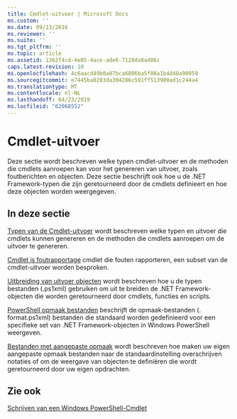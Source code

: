 ```yaml
---
title: Cmdlet-uitvoer | Microsoft Docs
ms.custom: ''
ms.date: 09/13/2016
ms.reviewer: ''
ms.suite: ''
ms.tgt_pltfrm: ''
ms.topic: article
ms.assetid: 1362f4cd-4e05-4ace-ade6-7128da8ad86c
caps.latest.revision: 10
ms.openlocfilehash: 4c6aacd49b0a87bca6806ba5f08a1b4d48a90959
ms.sourcegitcommit: e7445ba8203da304286c591ff513900ad1c244a4
ms.translationtype: MT
ms.contentlocale: nl-NL
ms.lasthandoff: 04/23/2019
ms.locfileid: "62068552"
---
```

# <a name="cmdlet-output"></a>Cmdlet-uitvoer

Deze sectie wordt beschreven welke typen cmdlet-uitvoer en de methoden die cmdlets aanroepen kan voor het genereren van uitvoer, zoals foutberichten en objecten. Deze sectie beschrijft ook hoe u de .NET Framework-typen die zijn geretourneerd door de cmdlets definieert en hoe deze objecten worden weergegeven.

## <a name="in-this-section"></a>In deze sectie

[Typen van de Cmdlet-uitvoer](./types-of-cmdlet-output.md) wordt beschreven welke typen en uitvoer die cmdlets kunnen genereren en de methoden die cmdlets aanroepen om de uitvoer te genereren.

[Cmdlet is foutrapportage](./cmdlet-error-reporting.md) cmdlet die fouten rapporteren, een subset van de cmdlet-uitvoer worden besproken.

[Uitbreiding van uitvoer objecten](./extending-output-objects.md) wordt beschreven hoe u de typen bestanden (.ps1xml) gebruiken om uit te breiden de .NET Framework-objecten die worden geretourneerd door cmdlets, functies en scripts.

[PowerShell opmaak bestanden](../format/powershell-formatting-files.md) beschrijft de opmaak-bestanden (. format.ps1xml) bestanden die standaard worden gedefinieerd voor een specifieke set van .NET Framework-objecten in Windows PowerShell weergeven.

[Bestanden met aangepaste opmaak](./custom-formatting-files.md) wordt beschreven hoe maken uw eigen aangepaste opmaak bestanden naar de standaardinstelling overschrijven notaties of om de weergave van objecten te definiëren die wordt geretourneerd door uw eigen opdrachten.

## <a name="see-also"></a>Zie ook

[Schrijven van een Windows PowerShell-Cmdlet](./writing-a-windows-powershell-cmdlet.md)
